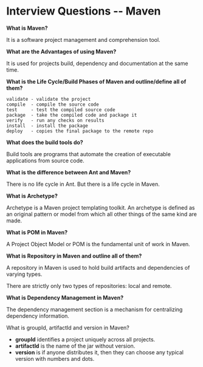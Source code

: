 Interview Questions -- Maven
===========================

**What is Maven?**

It is a software project management and comprehension tool.

**What are the Advantages of using Maven?**

It is used for projects build, dependency and documentation at the same time.

**What is the Life Cycle/Build Phases of Maven and outline/define all of them?**

```
validate - validate the project
compile  - compile the source code
test 	 - test the compiled source code
package  - take the compiled code and package it
verify 	 - run any checks on results
install  - install the package
deploy 	 - copies the final package to the remote repo
```

**What does the build tools do?**

Build tools are programs that automate the creation of executable applications from source code.

**What is the difference between Ant and Maven?**

There is no life cycle in Ant. But there is a life cycle in Maven.

**What is Archetype?**

Archetype is a Maven project templating toolkit. An archetype is defined as an original pattern or model from which all other things of the same kind are made.

**What is POM in Maven?**

A Project Object Model or POM is the fundamental unit of work in Maven.

**What is Repository in Maven and outline all of them?**

A repository in Maven is used to hold build artifacts and dependencies of varying types.

There are strictly only two types of repositories: local and remote.

**What is Dependency Management in Maven?**

The dependency management section is a mechanism for centralizing dependency information.

What is groupId, artifactId and version in Maven?

-   **groupId** identifies a project uniquely across all projects.
-   **artifactId** is the name of the jar without version.
-   **version** is if anyone distributes it, then they can choose any typical version with numbers and dots.
